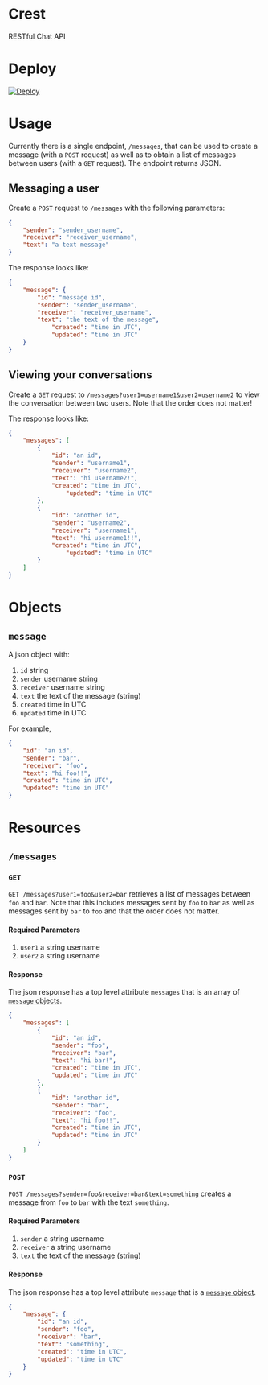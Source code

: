# Crest
RESTful Chat API

# Deploy
[![Deploy](https://www.herokucdn.com/deploy/button.svg)](https://heroku.com/deploy)

# Usage
Currently there is a single endpoint, `/messages`, that can be used to create a message (with a `POST` request) as well as to obtain a list of messages between users (with a `GET` request). The endpoint returns JSON.

## Messaging a user
Create a `POST` request to `/messages` with the following parameters:

```json
{
	"sender": "sender_username",
	"receiver": "receiver_username",
	"text": "a text message"
}
```

The response looks like:

```json
{
	"message": {
		"id": "message id",
		"sender": "sender_username",
		"receiver": "receiver_username",
		"text": "the text of the message",
        	"created": "time in UTC",
	        "updated": "time in UTC"
	}
}
```

## Viewing your conversations
Create a `GET` request to `/messages?user1=username1&user2=username2` to view the conversation between two users. Note that the order does not matter!

The response looks like:

```json
{
	"messages": [
		{
			"id": "an id",
			"sender": "username1", 
			"receiver": "username2", 
			"text": "hi username2!",
			"created": "time in UTC",
	        	"updated": "time in UTC"
		},
		{
			"id": "another id",
			"sender": "username2",
			"receiver": "username1",
			"text": "hi username1!!",
			"created": "time in UTC",
	        	"updated": "time in UTC"
		}
	]
}
```

# Objects
## `message`
A json object with:
1. `id` string
2. `sender` username string
3. `receiver` username string
4. `text` the text of the message (string)
5. `created` time in UTC
6. `updated` time in UTC

For example,
```json
{
	"id": "an id",
	"sender": "bar",
	"receiver": "foo",
	"text": "hi foo!!",
	"created": "time in UTC",
	"updated": "time in UTC"
}
```

# Resources
## `/messages`
### `GET`
`GET /messages?user1=foo&user2=bar` retrieves a list of messages between `foo` and `bar`. Note that this includes messages sent by `foo` to `bar` as well as messages sent by `bar` to `foo` and that the order does not matter.

#### Required Parameters
1. `user1` a string username
2. `user2` a string username

#### Response
The json response has a top level attribute `messages` that is an array of [`message` objects](##message).

```json
{
	"messages": [
		{
			"id": "an id",
			"sender": "foo", 
			"receiver": "bar", 
			"text": "hi bar!",
			"created": "time in UTC",
			"updated": "time in UTC"
		},
		{
			"id": "another id",
			"sender": "bar",
			"receiver": "foo",
			"text": "hi foo!!",
			"created": "time in UTC",
			"updated": "time in UTC"
		}
	]
}
```

### `POST`
`POST /messages?sender=foo&receiver=bar&text=something` creates a message from `foo` to `bar` with the text `something`. 

#### Required Parameters
1. `sender` a string username
2. `receiver` a string username
3. `text` the text of the message (string)

#### Response
The json response has a top level attribute `message` that is a [`message` object](##message).

```json
{
	"message": {
		"id": "an id",
		"sender": "foo", 
		"receiver": "bar", 
		"text": "something",
		"created": "time in UTC",
		"updated": "time in UTC"
	}
}
```
